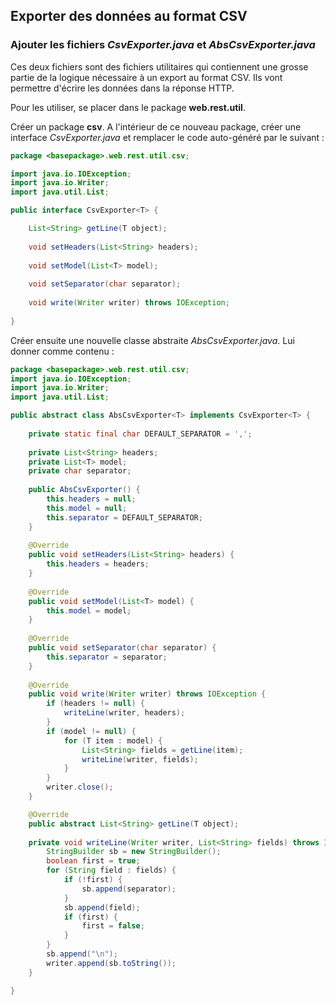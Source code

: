 ## Exporter des données au format CSV
 
### Ajouter les fichiers *CsvExporter.java* et *AbsCsvExporter.java*

Ces deux fichiers sont des fichiers utilitaires qui contiennent une grosse partie de la logique nécessaire à un export au format CSV. Ils vont permettre d'écrire les données dans la réponse HTTP. 

Pour les utiliser, se placer dans le package **web.rest.util**. 

Créer un package **csv**. A l'intérieur de ce nouveau package, créer une interface *CsvExporter.java* et remplacer le code auto-généré par le suivant :

```java
package <basepackage>.web.rest.util.csv;

import java.io.IOException;
import java.io.Writer;
import java.util.List;

public interface CsvExporter<T> {

	List<String> getLine(T object);
	
	void setHeaders(List<String> headers);
	
	void setModel(List<T> model);
	
	void setSeparator(char separator);
	
	void write(Writer writer) throws IOException;
	
}

```

Créer ensuite une nouvelle classe abstraite *AbsCsvExporter.java*. Lui donner comme contenu :

```java
package <basepackage>.web.rest.util.csv;
import java.io.IOException;
import java.io.Writer;
import java.util.List;

public abstract class AbsCsvExporter<T> implements CsvExporter<T> {
	
	private static final char DEFAULT_SEPARATOR = ',';
	
	private List<String> headers;
	private List<T> model;
	private char separator;
	
	public AbsCsvExporter() {
		this.headers = null;
		this.model = null;
		this.separator = DEFAULT_SEPARATOR;
	}
	
	@Override
	public void setHeaders(List<String> headers) {
		this.headers = headers;
	}
	
	@Override
	public void setModel(List<T> model) {
		this.model = model;
	}
	
	@Override
	public void setSeparator(char separator) {
		this.separator = separator;
	}
	
	@Override
	public void write(Writer writer) throws IOException {
		if (headers != null) {
			writeLine(writer, headers);
		}
		if (model != null) {
			for (T item : model) {
				List<String> fields = getLine(item);
				writeLine(writer, fields);
			}
		}
		writer.close();
	}

	@Override
	public abstract List<String> getLine(T object);
	
	private void writeLine(Writer writer, List<String> fields) throws IOException {
		StringBuilder sb = new StringBuilder();
		boolean first = true;
		for (String field : fields) {
			if (!first) {
				sb.append(separator);
			}
			sb.append(field);
			if (first) {
				first = false;
			}
		}
		sb.append("\n");
		writer.append(sb.toString());
	}

}

```